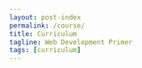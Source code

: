 ```yaml
---
layout: post-index
permalink: /course/
title: Curriculum
tagline: Web Development Primer
tags: [curriculum]
---
```

